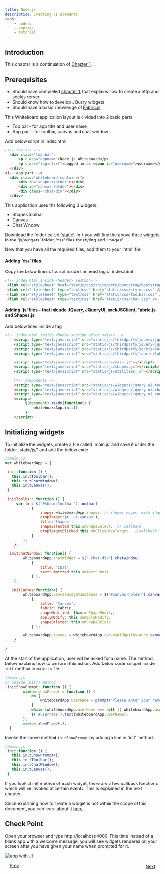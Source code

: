 ```yaml
---
title: Node.js
description: Creating UI elements
tags:
    - nodejs
    - express
    - tutorial
---
```


## Introduction

This chapter is a continuation of [Chapter 1](/frameworks/nodejs/nodejs-tutorial/step01-developing-nodejs-app.html).

## Prerequisites


+  Should have completed [chapter 1](/frameworks/nodejs/nodejs-tutorial/step01-developing-nodejs-app.html), that explains how to create a http and sockjs server
+  Should know how to develop JQuery widgets
+  Should have a basic knowledge of [Fabric.js](http://fabricjs.com/)
 
This Whiteboard application layout is divided into 2 basic parts

+  Top bar - for app title and user name
+  App part - for toolbar, canvas and chat window

Add below script in index.html
```html
<!-- top bar -->
  <div class="top-bar">
      <p class="appname">Node.js Whiteboard</p>
      <p class="logintext">Logged in as <span id="username">username</span></p>
  </div>
<1-- app part -->
  <div class="whiteboard-container">
      <div id="shapesToolbar"></div>
      <div id="canvas-holder"></div>
      <div class="chat-div"></div>
  </div>

```
This application uses the following 3 widgets:

+ Shapes toolbar
+ Canvas
+ Chat Window

Download the folder called ['static'](/nodejs-code/whiteboard/static.zip). In it you will find the above three widgets in the ‘js/widgets’ folder, ‘css’ files for styling and ‘images’.

Now that you have all the required files, add them to your ‘html’ file.

#### Adding ‘css’ files.
Copy the below lines of script inside the head tag of index.html

```html
<!-- index.html inside <header> section-->
 <link rel="stylesheet" href="static/css/thirdparty/bootstrap/bootstrap.min.css"  />
 <link rel="stylesheet" type="text/css" href="static/css/styles.css" />
 <link rel="stylesheet" type="text/css" href="static/css/toolbar.css" />
 <link rel="stylesheet" type="text/css" href="static/css/chat.css" />
```

#### Adding 'js' files - that inlcude JQuery, JQueryUI, sockJSClient, Fabric.js and Shapes.js

Add below lines inside a <body> tag
```html
<!-- index.html inside <body> section after <div>s -->
    <script type="text/javascript" src="static/js/thirdparty/jquery/jquery-1.8.3.min.js"></script>
    <script type="text/javascript" src="static/js/thirdparty/jquery/jquery-ui-1.9.1.custom.min.js"></script>
    <script type="text/javascript" src="static/js/thirdparty/sockjs/sockjs.min.js"></script>
    <script type="text/javascript" src="static/js/thirdparty/fabric/fabric-all.js"></script>

    <script type="text/javascript" src="static/js/main.js"></script>
    <script type="text/javascript" src="static/js/shapes.js"></script>
    <script type="text/javascript" src="static/js/utilities.js"></script>

    <!-- components -->
    <script type="text/javascript" src="static/js/widgets/jquery.ui.toolbar.js"></script>
    <script type="text/javascript" src="static/js/widgets/jquery.ui.chatwindow.js"></script>
    <script type="text/javascript" src="static/js/widgets/jquery.ui.canvas.js"></script>
    <script>
         $(document).ready(function() {
	         whiteboardApp.init();
         })
    </script>
```

## Initializing widgets

To initialize the widgets, create a file called 'main.js' and save it under the folder 'static/js/' and add the below code.

```javascript
//main.js
var whiteboardApp = {

 init:function () {
   this.initToolbar();
   this.initChatWindow();
   this.initCanvas();
 }

 initToolbar: function () {
     var tb = $("#shapesToolbar").toolbar(
            {
                shapes:whiteboardApp.shapes, // shapes object with shape 'name' and 'iconname' ex: shapes = {  rectangle: {  name: 'rectangle', imagesPath:'/static/images/' } }
                dropTarget:$('.ui-canvas'),
                title:'Shapes',
                shapeSelected:this.onShapeSelect,  // callback
                dropTargetClicked:this.onClickDropTarget   //callback
            }
        );
    },

  initChatWindow: function() {
        whiteboardApp.chatWidget = $(".chat-div").chatwindow(
            {
                title: "Chat",
                textSubmitted:this.onTextSubmit
            } );
    },

   initCanvas:function() {
        whiteboardApp.canvasWidgetInstance = $("#canvas-holder").canvas(
            {
                title: "Canvas",
                fabric: fabric,
                shapeModified: this.onShapeModify,
                applyModify: this.onApplyModify,
                shapeDeleted: this.onShapeDelete
            } );

        whiteboardApp.canvas = whiteboardApp.canvasWidgetInstance.canvas("getCanvasInstance");
    }

}

```
At the start of the application, user will be asked for a name. The method below explains how to perform this action.
Add below code snippet inside `init` method in `main.js` file
```javascript
//main.js
// inside init() method
 initShowPrompt: function () {
        window.showPrompt = function () {
            do {
                whiteboardApp.userName = prompt("Please enter your name( 4 to 15 chars)");
            }
            while (whiteboardApp.userName === null || whiteboardApp.userName.length < 4 || whiteboardApp.userName.length > 15);
            $('#username').text(whiteboardApp.userName);
        };
        window.showPrompt();
  }

```
Invoke the above method `initShowPrompt` by adding a line in 'init' method.
```javascript
//main.js
 init:function () {
   this.initShowPrompt();
   this.initToolbar();
   this.initChatWindow();
   this.initCanvas();
 }
```

If you look at init method of each widget, there are a few callback functions which will be invoked at certain events. This is explained in the next chapter.

Since explaining how to create a widget is not within the scope of this document, you can learn about it [here](http://net.tutsplus.com/tutorials/javascript-ajax/coding-your-first-jquery-ui-plugin/).

## Check Point

Open your browser and type http://localhost:4000. This time instead of a blank app with a welcome message, you will see widgets rendered on your screen after you have given your name when prompted for it.

![app with UI](/images/screenshots/nodejs-whiteboard/whiteboard-01.png)

<p><a class="button-plain"  style="padding: 3px 15px;" href="/frameworks/nodejs/nodejs-tutorial/step01-developing-nodejs-app.html">Prev</a>  <a class="button-plain"  style="padding: 3px 15px; float: right;" href="/frameworks/nodejs/nodejs-tutorial/step03-integrating-shapes-canvas.html">Next</a></p>

